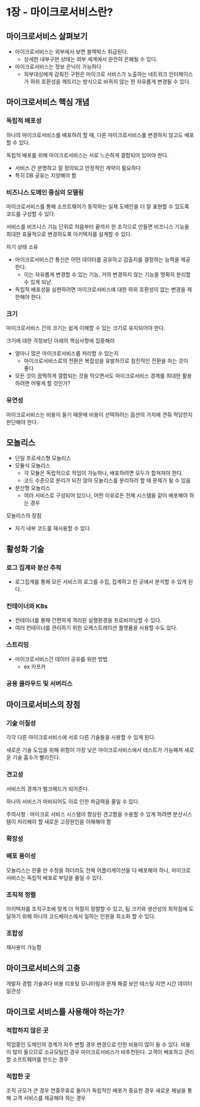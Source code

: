 # 1장 - 마이크로서비스란?

## 마이크로서비스 살펴보기

- 마이크로서비스는 외부에서 보면 블랙박스 취급된다.
  - 상세한 내부구현 상태는 외부 세계에서 완전히 은폐될 수 있다.
- 마이크로서비스는 정보 은닉이 가능하다
  - 외부대상에게 감춰진 구현은 마이크로 서비스가 노출하는 네트워크 인터페이스가 하위 호환성을 깨트리는 방식으로 바뀌지 않는 한 자유롭게 변경될 수 있다.

## 마이크로서비스 핵심 개념

### 독립적 배포성

하나의 마이크로서비스를 배포하려 할 때, 다른 마이크로서비스를 변경하지 않고도 배포할 수 있다.

독립적 배포를 위해 마이크로서비스는 서로 느슨하게 결합되어 있어야 한다.

- 서비스 간 분명하고 잘 정의되고 안정적인 계약이 필요하다
- 특히 DB 공유는 지양해야 함

### 비즈니스 도메인 중심의 모델링

마이크로서비스를 통해 소프트웨어가 동작하는 실제 도메인을 더 잘 표현할 수 있도록 코드를 구성할 수 있다.

서비스를 비즈니스 기능 단위로 처음부터 끝까지 한 조각으로 만들면 비즈니스 기능을 최대한 효율적으로 변경하도록 아키텍처를 설계할 수 있다.

자기 상태 소유

- 마이크로서비스간 통신은 어떤 데이터를 공유하고 감출지를 결정하는 능력을 제공한다.
  - 이는 자유롭게 변경할 수 있는 기능, 거의 변경하지 않는 기능을 명확히 분리할 수 있게 되낟.
- 독립적 배포성을 실현하려면 마이크로서비스에 대한 하위 호환성이 없는 변경을 제한해야 한다.

### 크기

마이크로서비스 간의 크기는 쉽게 이해할 수 있는 크기로 유지되어야 한다.

크기에 대한 걱정보단 아래의 핵심사항에 집중해라

- 얼마나 많은 마이크로서비스를 처리할 수 있는지
  - 마이크로서비스로의 전환은 복잡성을 유발하므로 점진적인 전환을 하는 것이 좋다
- 모든 것이 끔찍하게 결합되는 것을 막으면서도 마이크로서비스 경계를 최대한 활용하려면 어떻게 할 것인가?

### 유연성

마이크로서비스는 비용이 들기 때문에 비용이 선택하려는 옵션의 가치에 견줘 적당한지 판단해야 한다.

## 모놀리스

- 단일 프로세스형 모놀리스
- 모듈식 모놀리스
  - 각 모듈은 독립적으로 작업이 가능하나, 배포하려면 모두가 합쳐져야 한다.
  - 코드 수준으로 분리가 되진 않아 모놀리스를 분리하려 할 때 문제가 될 수 있음
- 분산형 모놀리스
  - 여러 서비스로 구성되어 있으나, 어떤 이유로든 전체 시스템을 같이 배포해야 하는 경우

모놀리스의 장점

- 자기 내부 코드를 재사용할 수 있다.

## 활성화 기술

### 로그 집계와 분산 추적

- 로그집계를 통해 모든 서비스의 로그를 수집, 집계하고 한 곳에서 분석할 수 있게 된다.

### 컨테이너와 K8s

- 컨테이너를 통해 간편하게 격리된 실행환경을 프로비저닝할 수 있다.
- 여러 컨테이너를 관리하기 위한 오케스트레이션 플랫폼을 사용할 수도 있다.

### 스트리밍

- 마이크로서비스간 데이터 공유를 위한 방법
  - ex 카프카

### 공용 클라우드 및 서버리스

## 마이크로서비스의 장점

### 기술 이질성

각각 다른 마이크로서비스에 서로 다른 기술들을 사용할 수 있게 된다.

새로운 기술 도입을 위해 위험이 가장 낮은 마이크로서비스에서 테스트가 가능해져 새로운 기술 흡수가 빨라진다.

### 견고성

서비스의 경계가 벌크헤드가 되어준다.

하나의 서비스가 마비되어도 이로 인한 파급력을 줄일 수 있다.

주의사항 : 마이크로 서비스 시스템이 향상된 견고함을 수용할 수 있게 하려면 분산시스템이 처리해야 할 새로운 고장원인을 이해해야 함

### 확장성

### 배포 용이성

모놀리스는 한줄 만 수정을 하더라도 전체 어플리케이션을 다 배포해야 하나, 마이크로서비스는 독립적 배포로 부담을 줄일 수 있다.

### 조직적 정렬

아키텍처를 조직구조에 맞게 더 적절히 정렬할 수 있고, 팀 크키와 생산성의 최적점에 도달하기 위해 하나의 코드베이스에서 일하는 인원을 최소화 할 수 있다.

### 조합성

재사용이 가능함

## 마이크로서비스의 고충

개발자 경험
기술과다
비용
리포팅
모니터링과 문제 해결
보안
테스팅
지연 시간
데이터 일관성

## 마이크로 서비스를 사용해야 하는가?

### 적합하지 않은 곳

작업중인 도메인의 경계가 자주 변할 경우 변경으로 인한 비용이 많이 들 수 있다.
비용이 많이 들으므로 소규모팀인 경우 마이크로서비스가 비추천된다.
고객이 배포하고 관리할 소프트웨어를 만드는 경우

### 적합한 곳

조직 규모가 큰 경우
연중무휴로 돌아가 독립적인 배포가 중요한 경우
새로운 채널을 통해 고객 서비스를 제공해야 하는 경우
